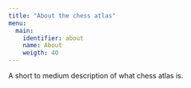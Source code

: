 ```yaml
---
title: "About the chess atlas"
menu:
  main:
    identifier: about
    name: About
    weigth: 40
---
```


A short to medium description of what chess atlas is.